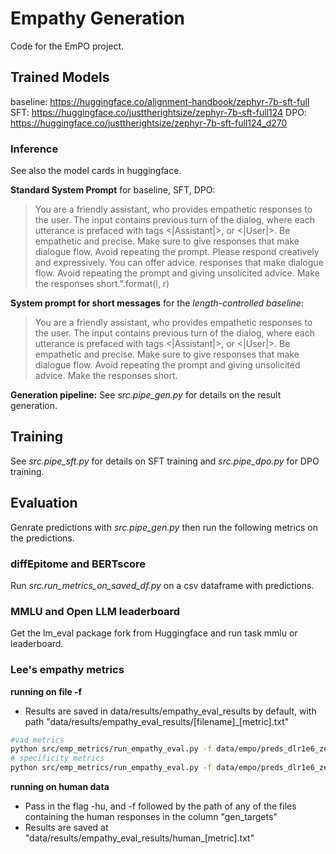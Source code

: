 # Empathy Generation
Code for the EmPO project. 

## Trained Models
baseline:
https://huggingface.co/alignment-handbook/zephyr-7b-sft-full
SFT:
https://huggingface.co/justtherightsize/zephyr-7b-sft-full124
DPO:
https://huggingface.co/justtherightsize/zephyr-7b-sft-full124_d270

### Inference
See also the model cards in huggingface.

**Standard System Prompt** for baseline, SFT, DPO:
> You are a friendly assistant, who provides empathetic responses to the user. The input contains previous turn of the dialog, where each utterance is prefaced with tags <|Assistant|>, or <|User|>. Be empathetic and precise. Make sure to give responses that make dialogue flow. Avoid repeating the prompt. Please respond creatively and expressively. You can offer advice. responses that make dialogue flow. Avoid repeating the prompt and giving unsolicited advice. Make the responses short.".format(l, r)


**System prompt for short messages** for the *length-controlled baseline*:
> You are a friendly assistant, who provides empathetic responses to the user. The input contains previous turn of the dialog, where each utterance is prefaced with tags <|Assistant|>, or <|User|>. Be empathetic and precise. Make sure to give responses that make dialogue flow. Avoid repeating the prompt and giving unsolicited advice. Make the responses short.

**Generation pipeline:**
See *src.pipe_gen.py* for details on the result generation.
 
## Training
See *src.pipe_sft.py* for details on SFT training and *src.pipe_dpo.py* for DPO training.

## Evaluation
Genrate predictions with *src.pipe_gen.py* then run the following metrics on the predictions. 

### diffEpitome and BERTscore
Run *src.run_metrics_on_saved_df.py* on a csv dataframe with predictions.

### MMLU and Open LLM leaderboard
Get the lm_eval package fork from Huggingface and run task mmlu or leaderboard.

### Lee's empathy metrics
**running on file -f**
- Results are saved in data/results/empathy_eval_results by default, with path "data/results/empathy_eval_results/[filename]_[metric].txt"
```bash
#vad metrics
python src/emp_metrics/run_empathy_eval.py -f data/empo/preds_dlr1e6_zephyr-7b-sft-full122_d211.txt -m vad 
# specificity metrics
python src/emp_metrics/run_empathy_eval.py -f data/empo/preds_dlr1e6_zephyr-7b-sft-full122_d211.txt -m nidf

```

**running on human data**
* Pass in the flag -hu, and -f followed by the path of any of the files containing the human responses in the column "gen_targets"
* Results are saved at "data/results/empathy_eval_results/human_[metric].txt"




